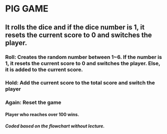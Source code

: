 # PIG GAME

## It rolls the dice and if the dice number is 1, it resets the current score to 0 and switches the player. 
### Roll: Creates the random number between 1~6. If the number is 1, it resets the current score to 0 and switches the player. Else, it is added to the current score.
### Hold: Add the current score to the total score and switch the player
### Again: Reset the game

#### Player who reaches over 100 wins.

##### Coded based on the flowchart without lecture. 
